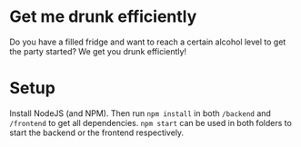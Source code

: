 # Get me drunk efficiently

Do you have a filled fridge and want to reach a certain alcohol level to get the party started?
We get you drunk efficiently! 

# Setup

Install NodeJS (and NPM). Then run `npm install` in both `/backend` and `/frontend` to get all dependencies.
`npm start` can be used in both folders to start the backend or the frontend respectively.